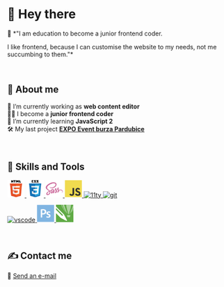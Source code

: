 # 👋 Hey there

💭 *"I am education to become a junior frontend coder.

I like frontend, because I can customise the website to my needs, not me succumbing to them."*


<br>


## 🧐 About me

🏢 I’m currently working as **web content editor**  
👨‍💻 I become a **junior frontend coder**  
🧠 I’m currently learning **JavaScript 2**  
🛠️ My last project **[EXPO Event burza Pardubice](https://github.com/wendykr/ZAVERECNY-PROJEKT-Expo)**  


<br>


## 🔨 Skills and Tools

<p align="left"> <a href="https://www.w3.org/html/" target="_blank" rel="noreferrer"> <img src="https://raw.githubusercontent.com/devicons/devicon/master/icons/html5/html5-original-wordmark.svg" alt="html5" width="40" height="40"/> </a> <a href="https://www.w3schools.com/css/" target="_blank" rel="noreferrer"> <img src="https://raw.githubusercontent.com/devicons/devicon/master/icons/css3/css3-original-wordmark.svg" alt="css3" width="40" height="40"/> </a> <a href="https://sass-lang.com" target="_blank" rel="noreferrer"> <img src="https://raw.githubusercontent.com/devicons/devicon/master/icons/sass/sass-original.svg" alt="sass" width="40" height="40"/> </a> <a href="https://developer.mozilla.org/en-US/docs/Web/JavaScript" target="_blank" rel="noreferrer"> <img src="https://raw.githubusercontent.com/devicons/devicon/master/icons/javascript/javascript-original.svg" alt="javascript" width="40" height="40"/> </a> <a href="https://www.11ty.dev/" target="_blank" rel="noreferrer"> <img src="https://gist.githubusercontent.com/vivek32ta/c7f7bf583c1fb1c58d89301ea40f37fd/raw/f4c85cce5790758286b8f155ef9a177710b995df/11ty.svg" alt="11ty" width="40" height="40"/> </a> <a href="https://git-scm.com/" target="_blank" rel="noreferrer"> <img src="https://www.vectorlogo.zone/logos/git-scm/git-scm-icon.svg" alt="git" width="40" height="40"/> </a> </p>
<p align="left"> <a href="https://code.visualstudio.com" target="_blank" rel="noreferrer"> <img src="https://cdn.jsdelivr.net/gh/devicons/devicon/icons/vscode/vscode-original.svg" alt="vscode"" width="40" height="40"/> </a> <a href="https://www.photoshop.com/en" target="_blank" rel="noreferrer"> <img src="https://raw.githubusercontent.com/devicons/devicon/master/icons/photoshop/photoshop-plain.svg" alt="photoshop" width="40" height="40"> </a>  <a href="https://www.coreldraw.com/en/" target="_blank" rel="noreferrer"> <img src="images/icon-corel-draw.svg" alt="corel" width="40" height="40"> </a> </p>


<br>


## ✍ Contact me

📧 [Send an e-mail](mailto:vendysacek@seznam.cz)


<!--
**wendykr/wendykr** is a ✨ _special_ ✨ repository because its `README.md` (this file) appears on your GitHub profile.

Here are some ideas to get you started:

- 🔭 I’m currently working on ...
- 🌱 I’m currently learning 
- 👯 I’m looking to collaborate on ...
- 🤔 I’m looking for help with ...
- 💬 Ask me about ...
- 📫 How to reach me: ...
- 😄 Pronouns: ...
- ⚡ Fun fact: ...
-->
